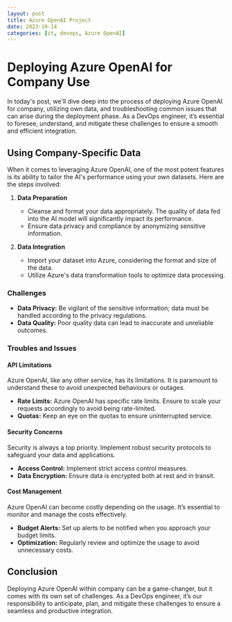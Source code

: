 ```yaml
---
layout: post
title: Azure OpenAI Project
date: 2023-10-14
categories: [it, devops, Azure OpenAI]
---
```



# Deploying Azure OpenAI for Company Use

In today's post, we'll dive deep into the process of deploying Azure OpenAI for company, utilizing own data, and troubleshooting common issues that can arise during the deployment phase. As a DevOps engineer, it’s essential to foresee, understand, and mitigate these challenges to ensure a smooth and efficient integration.

## Using Company-Specific Data

When it comes to leveraging Azure OpenAI, one of the most potent features is its ability to tailor the AI's performance using your own datasets. Here are the steps involved:

1. **Data Preparation**
   - Cleanse and format your data appropriately. The quality of data fed into the AI model will significantly impact its performance.
   - Ensure data privacy and compliance by anonymizing sensitive information.

2. **Data Integration**
   - Import your dataset into Azure, considering the format and size of the data.
   - Utilize Azure's data transformation tools to optimize data processing.

### Challenges

- **Data Privacy:** Be vigilant of the sensitive information; data must be handled according to the privacy regulations.
- **Data Quality:** Poor quality data can lead to inaccurate and unreliable outcomes.

### Troubles and Issues

#### API Limitations

Azure OpenAI, like any other service, has its limitations. It is paramount to understand these to avoid unexpected behaviours or outages.

- **Rate Limits:** Azure OpenAI has specific rate limits. Ensure to scale your requests accordingly to avoid being rate-limited.
- **Quotas:** Keep an eye on the quotas to ensure uninterrupted service.

#### Security Concerns

Security is always a top priority. Implement robust security protocols to safeguard your data and applications.

- **Access Control:** Implement strict access control measures.
- **Data Encryption:** Ensure data is encrypted both at rest and in transit.

#### Cost Management

Azure OpenAI can become costly depending on the usage. It’s essential to monitor and manage the costs effectively.

- **Budget Alerts:** Set up alerts to be notified when you approach your budget limits.
- **Optimization:** Regularly review and optimize the usage to avoid unnecessary costs.

## Conclusion

Deploying Azure OpenAI within  company can be a game-changer, but it comes with its own set of challenges. As a DevOps engineer, it’s our responsibility to anticipate, plan, and mitigate these challenges to ensure a seamless and productive integration.

